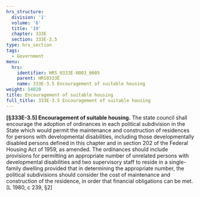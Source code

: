 ```yaml
---
hrs_structure:
  division: '1'
  volume: '6'
  title: '19'
  chapter: 333E
  section: 333E-3.5
type: hrs_section
tags:
  - Government
menu:
  hrs:
    identifier: HRS_0333E-0003_0005
    parent: HRS0333E
    name: 333E-3.5 Encouragement of suitable housing
weight: 54020
title: Encouragement of suitable housing
full_title: 333E-3.5 Encouragement of suitable housing
---
```

**[§333E-3.5] Encouragement of suitable housing.** The state council shall encourage the adoption of ordinances in each political subdivision in the State which would permit the maintenance and construction of residences for persons with developmental disabilities, including those developmentally disabled persons defined in this chapter and in section 202 of the Federal Housing Act of 1959, as amended. The ordinances should include provisions for permitting an appropriate number of unrelated persons with developmental disabilities and two supervisory staff to reside in a single-family dwelling provided that in determining the appropriate number, the political subdivisions should consider the cost of maintenance and construction of the residence, in order that financial obligations can be met. [L 1980, c 239, §2]